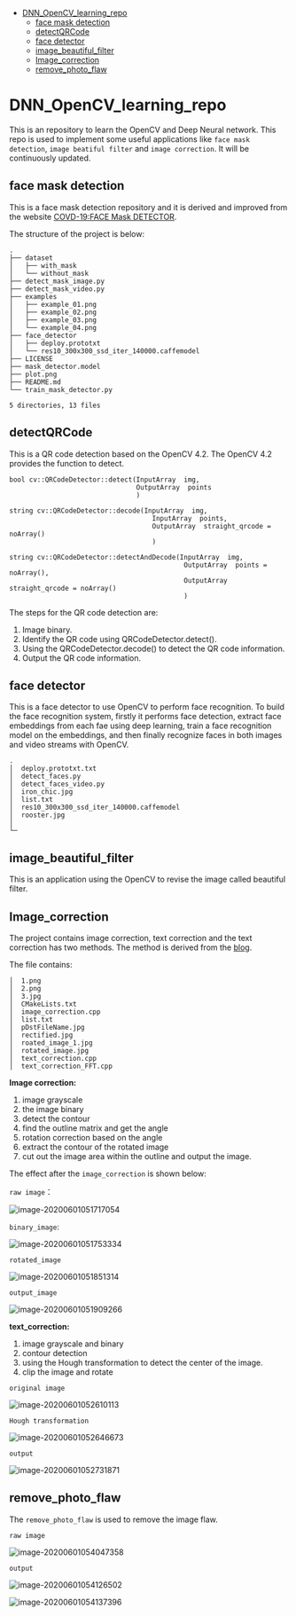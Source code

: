 - [ DNN_OpenCV_learning_repo](#head1)
	- [face mask detection](#head2)
	- [ detectQRCode](#head3)
	- [face detector](#head4)
	- [ image_beautiful_filter](#head5)
	- [Image_correction ](#head6)
	- [ remove_photo_flaw](#head7)
# <span id="head1"> DNN_OpenCV_learning_repo</span>

This is an repository to learn the OpenCV and Deep Neural network.  This repo is used to implement some useful applications like `face mask detection`, `image beatiful filter` and `image correction`. It will be continuously updated. 

## <span id="head2">face mask detection</span>

This is a face mask detection repository and it is derived and improved from the website [COVD-19:FACE Mask DETECTOR](https://www.pyimagesearch.com/2020/05/04/covid-19-face-mask-detector-with-opencv-keras-tensorflow-and-deep-learning/).


The structure of the project is below:

```
.
├── dataset
│   ├── with_mask
│   └── without_mask
├── detect_mask_image.py
├── detect_mask_video.py
├── examples
│   ├── example_01.png
│   ├── example_02.png
│   ├── example_03.png
│   └── example_04.png
├── face_detector
│   ├── deploy.prototxt
│   └── res10_300x300_ssd_iter_140000.caffemodel
├── LICENSE
├── mask_detector.model
├── plot.png
├── README.md
└── train_mask_detector.py

5 directories, 13 files
```

## <span id="head3"> detectQRCode</span>
This is a QR code detection based on the OpenCV 4.2. The OpenCV 4.2 provides the function to detect. 

```
bool cv::QRCodeDetector::detect(InputArray  img,
                                OutputArray  points 
                                )

string cv::QRCodeDetector::decode(InputArray  img,
                                    InputArray  points,
                                    OutputArray  straight_qrcode = noArray() 
                                    )

string cv::QRCodeDetector::detectAndDecode(InputArray  img,
                                            OutputArray  points = noArray(),
                                            OutputArray  straight_qrcode = noArray() 
                                            )

```


The steps for the QR code detection are:
1. Image binary. 
2. Identify the QR code using QRCodeDetector.detect().
3. Using the QRCodeDetector.decode() to detect the QR code information.
4. Output the QR code information.

## <span id="head4">face detector</span>
This is a face detector to use OpenCV to perform face recognition. To build the face recognition system, firstly it performs face detection, extract face embeddings from each fae using deep learning, train a face recognition model on the embeddings, and then finally recognize faces in both images and video streams with OpenCV. 

```
.
│  deploy.prototxt.txt
│  detect_faces.py
│  detect_faces_video.py
│  iron_chic.jpg
│  list.txt
│  res10_300x300_ssd_iter_140000.caffemodel
│  rooster.jpg
│  
└─
```

## <span id="head5"> image_beautiful_filter</span>
This is an application using the OpenCV to revise the image called beautiful filter. 



## <span id="head6">Image_correction </span>

The project contains image correction, text correction and the text correction has two methods. The method is derived from the [blog](https://www.cnblogs.com/skyfsm/p/6902524.html). 

The file contains:

```
│  1.png
│  2.png
│  3.jpg
│  CMakeLists.txt
│  image_correction.cpp
│  list.txt
│  pDstFileName.jpg
│  rectified.jpg
│  roated_image_1.jpg
│  rotated_image.jpg
│  text_correction.cpp
│  text_correction_FFT.cpp
```



**Image correction:**

1. image grayscale
2. the image binary
3. detect the contour
4. find the outline matrix and get the angle
5. rotation correction based on the angle
6. extract the contour of the rotated image
7. cut out the image area within the outline and output the image. 

The effect after the `image_correction` is shown below:

`raw image`：

![image-20200601051717054](README.assets/image-20200601051717054.png)

`binary_image`:

![image-20200601051753334](README.assets/image-20200601051753334.png)

`rotated_image`

![image-20200601051851314](README.assets/image-20200601051851314.png)

`output_image`

![image-20200601051909266](README.assets/image-20200601051909266.png)



**text_correction:**

1. image grayscale and binary
2. contour detection 
3. using the Hough transformation to detect the center of the image.
4. clip the image and rotate

`original image`

![image-20200601052610113](README.assets/image-20200601052610113.png)



`Hough transformation`

![image-20200601052646673](README.assets/image-20200601052646673.png)



`output`

![image-20200601052731871](README.assets/image-20200601052731871.png)



## <span id="head7"> remove_photo_flaw</span>

The `remove_photo_flaw` is used to remove the image flaw. 

`raw image`

![image-20200601054047358](README.assets/image-20200601054047358.png)

`output`

![image-20200601054126502](README.assets/image-20200601054126502.png)

![image-20200601054137396](README.assets/image-20200601054137396.png)
